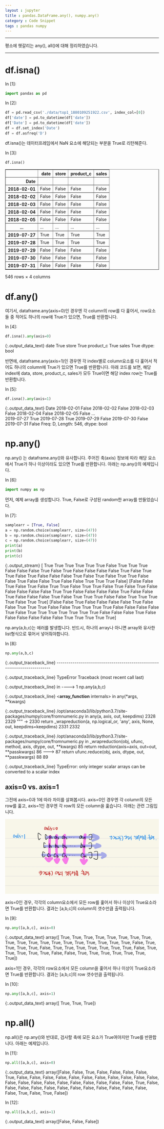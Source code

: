 ```yaml
---
layout : jupyter
title : pandas.DataFrame.any(), numpy.any()
category : Code Snippet
tags : pandas numpy
---
```

***

평소에 헷갈리는 any(), all()에 대해 정리하였습니다. 

***

<h1>df.isna()</h1>

<div class="prompt input_prompt">
In&nbsp;[1]:
</div>

```python
import pandas as pd
```

<div class="prompt input_prompt">
In&nbsp;[2]:
</div>

```python
df = pd.read_csv('./data/top1_1880109251922.csv', index_col=[0])
df['date'] = pd.to_datetime(df['date'])
df['Date'] = pd.to_datetime(df['date'])
df = df.set_index('Date')
df = df.asfreq('D')
```

df.isna()는 데이터프레임에서 NaN 요소에 해당되는 부분을 True로 리턴해준다.

<div class="prompt input_prompt">
In&nbsp;[3]:
</div>

```python
df.isna()
```





<div>
<style scoped>
    .dataframe tbody tr th:only-of-type {
        vertical-align: middle;
    }

    .dataframe tbody tr th {
        vertical-align: top;
    }

    .dataframe thead th {
        text-align: right;
    }
</style>
<table border="1" class="dataframe">
  <thead>
    <tr style="text-align: right;">
      <th></th>
      <th>date</th>
      <th>store</th>
      <th>product_c</th>
      <th>sales</th>
    </tr>
    <tr>
      <th>Date</th>
      <th></th>
      <th></th>
      <th></th>
      <th></th>
    </tr>
  </thead>
  <tbody>
    <tr>
      <th>2018-02-01</th>
      <td>False</td>
      <td>False</td>
      <td>False</td>
      <td>False</td>
    </tr>
    <tr>
      <th>2018-02-02</th>
      <td>False</td>
      <td>False</td>
      <td>False</td>
      <td>False</td>
    </tr>
    <tr>
      <th>2018-02-03</th>
      <td>False</td>
      <td>False</td>
      <td>False</td>
      <td>False</td>
    </tr>
    <tr>
      <th>2018-02-04</th>
      <td>False</td>
      <td>False</td>
      <td>False</td>
      <td>False</td>
    </tr>
    <tr>
      <th>2018-02-05</th>
      <td>False</td>
      <td>False</td>
      <td>False</td>
      <td>False</td>
    </tr>
    <tr>
      <th>...</th>
      <td>...</td>
      <td>...</td>
      <td>...</td>
      <td>...</td>
    </tr>
    <tr>
      <th>2019-07-27</th>
      <td>True</td>
      <td>True</td>
      <td>True</td>
      <td>True</td>
    </tr>
    <tr>
      <th>2019-07-28</th>
      <td>True</td>
      <td>True</td>
      <td>True</td>
      <td>True</td>
    </tr>
    <tr>
      <th>2019-07-29</th>
      <td>False</td>
      <td>False</td>
      <td>False</td>
      <td>False</td>
    </tr>
    <tr>
      <th>2019-07-30</th>
      <td>False</td>
      <td>False</td>
      <td>False</td>
      <td>False</td>
    </tr>
    <tr>
      <th>2019-07-31</th>
      <td>False</td>
      <td>False</td>
      <td>False</td>
      <td>False</td>
    </tr>
  </tbody>
</table>
<p>546 rows × 4 columns</p>
</div>




<h1>df.any()</h1>

여기서, dataframe.any(axis=0)인 경우엔 각 column의 row를 다 훑어서, row요소들 중 적어도 하나의 row애 True가 있으면, True를 반환합니다.

<div class="prompt input_prompt">
In&nbsp;[4]:
</div>

```python
df.isna().any(axis=0)
```





{:.output_data_text}
    date         True
    store        True
    product_c    True
    sales        True
    dtype: bool




반면에, dataframe.any(axis=1)인 경우엔 각 index별로 column요소를 다 훑어서 적어도 하나의 column에 True가 있으면 True를 반환합니다.
아래 코드를 보면, 해당 index에 data, store, product_c, sales가 모두 True이면 해당 index row는 True를 반환합니다.

<div class="prompt input_prompt">
In&nbsp;[5]:
</div>

```python
df.isna().any(axis=1)
```





{:.output_data_text}
    Date
    2018-02-01    False
    2018-02-02    False
    2018-02-03    False
    2018-02-04    False
    2018-02-05    False
                  ...  
    2019-07-27     True
    2019-07-28     True
    2019-07-29    False
    2019-07-30    False
    2019-07-31    False
    Freq: D, Length: 546, dtype: bool




<h1>np.any()</h1>

np.any() 는 dataframe.any()와 유사합니다. 주어진 축(axis) 정보에 따라 해당 요소에서 True가 하나 이상이라도 있으면 True를 반환합니다. 아래는 np.any()의 예제입니다.

<div class="prompt input_prompt">
In&nbsp;[6]:
</div>

```python
import numpy as np
```

먼저, 예제 array를 생성합니다. True, False로 구성된 random한 array를 만들었습니다.

<div class="prompt input_prompt">
In&nbsp;[7]:
</div>

```python
samplearr = [True, False]
a = np.random.choice(samplearr, size=(47))
b = np.random.choice(samplearr, size=(47))
c = np.random.choice(samplearr, size=(47))
print(a)
print(b)
print(c)
```

{:.output_stream}
    [ True  True  True  True  True  True False  True  True  True False False
     False  True False  True False False False False  True False  True  True
     False  True False False False  True False  True False  True  True False
     False  True False False  True False False  True  True  True False]
    [False False  True False  True False  True  True False  True  True False
      True False  True False False False False False  True  True False False
     False False  True False False  True False False False  True False  True
      True  True False False  True  True  True  True False  True  True]
    [False False  True False False False False  True False False  True  True
      True False False  True  True  True  True False False False False  True
     False  True  True  True  True  True  True  True False False False  True
     False False False False False False  True  True  True  True  True]


np.any(a,b,c)는 에러를 발생합니다. 반드시, 하나의 array나 아니면 array와 유사한 list형식으로 묶어서 넣어줘야합니다.

<div class="prompt input_prompt">
In&nbsp;[8]:
</div>

```python
np.any(a,b,c)
```



{:.output_traceback_line}
    ---------------------------------------------------------------------------

{:.output_traceback_line}
    TypeError                                 Traceback (most recent call last)

{:.output_traceback_line}
    <ipython-input-8-7a7facd3228c> in <module>
    ----> 1 np.any(a,b,c)
    

{:.output_traceback_line}
    <__array_function__ internals> in any(*args, **kwargs)


{:.output_traceback_line}
    /opt/anaconda3/lib/python3.7/site-packages/numpy/core/fromnumeric.py in any(a, axis, out, keepdims)
       2328 
       2329     """
    -> 2330     return _wrapreduction(a, np.logical_or, 'any', axis, None, out, keepdims=keepdims)
       2331 
       2332 


{:.output_traceback_line}
    /opt/anaconda3/lib/python3.7/site-packages/numpy/core/fromnumeric.py in _wrapreduction(obj, ufunc, method, axis, dtype, out, **kwargs)
         85                 return reduction(axis=axis, out=out, **passkwargs)
         86 
    ---> 87     return ufunc.reduce(obj, axis, dtype, out, **passkwargs)
         88 
         89 


{:.output_traceback_line}
    TypeError: only integer scalar arrays can be converted to a scalar index



<h2>axis=0 vs. axis=1</h2>

그전에 axis=0과 1에 따라 차이를 살펴봅시다. axis=0인 경우엔 각 column의 모든 row를 훑고, axis=1인 경우엔 각 row의 모든 column을 훑습니다. 아래는 관련 그림입니다.

![jpg](/images/2020-12-01-any-all-usage_files/axis.jpg)

axis=0인 경우, 각각의 column요소에서 모든 row를 훑어서 하나 이상이 True요소라면 True를 반환합니다. 결과는 [a,b,c]의 column의 갯수만큼 출력됩니다.

<div class="prompt input_prompt">
In&nbsp;[9]:
</div>

```python
np.any([a,b,c], axis=0)
```





{:.output_data_text}
    array([ True,  True,  True,  True,  True,  True,  True,  True,  True,
            True,  True,  True,  True,  True,  True,  True,  True,  True,
            True, False,  True,  True,  True,  True, False,  True,  True,
            True,  True,  True,  True,  True, False,  True,  True,  True,
            True,  True, False, False,  True,  True,  True,  True,  True,
            True,  True])




axis=1인 경우, 각각의 row요소에서 모든 column을 훑어서 하나 이상이 True요소라면 True를 반환합니다. 결과는 [a,b,c]의 row 갯수만큼 출력됩니다.

<div class="prompt input_prompt">
In&nbsp;[10]:
</div>

```python
np.any([a,b,c], axis=1)
```





{:.output_data_text}
    array([ True,  True,  True])




<h1>np.all()</h1>

np.all()은 np.any()와 반대로, 검사할 축에 모든 요소가 True여야지만 True를 반환합니다. 아래는 예제입니다.

<div class="prompt input_prompt">
In&nbsp;[11]:
</div>

```python
np.all([a,b,c], axis=0)
```





{:.output_data_text}
    array([False, False,  True, False, False, False, False,  True, False,
           False, False, False, False, False, False, False, False, False,
           False, False, False, False, False, False, False, False, False,
           False, False,  True, False, False, False, False, False, False,
           False, False, False, False, False, False, False,  True, False,
            True, False])




<div class="prompt input_prompt">
In&nbsp;[12]:
</div>

```python
np.all([a,b,c], axis=1)
```





{:.output_data_text}
    array([False, False, False])



